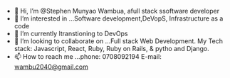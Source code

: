 - 👋 Hi, I’m @Stephen Munyao Wambua, afull stack ssoftware developer
- 👀 I’m interested in ...Software development,DeVopS, Infrastructure as a code
- 🌱 I’m currently ltranstioning to DevOps
- 💞️ I’m looking to collaborate on ...Full stack Web Development. My Tech stack: Javascript, React, Ruby, Ruby on Rails, & pytho and Django.
- 📫 How to reach me ...phone: 0708092194 E-mail: wambu2040@gmail.com

<!---
steve2030/steve2030 is a ✨ special ✨ repository because its `README.md` (this file) appears on your GitHub profile.
You can click the Preview link to take a look at your changes.
--->
